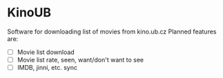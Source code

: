 KinoUB
======
Software for downloading list of movies from kino.ub.cz
Planned features are:

- [ ] Movie list download
- [ ] Movie list rate, seen, want/don't want to see
- [ ] IMDB, jinni, etc. sync
